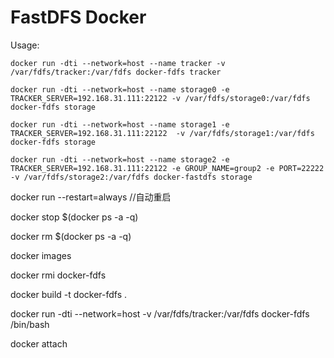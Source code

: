 # FastDFS Docker

Usage:
```
docker run -dti --network=host --name tracker -v /var/fdfs/tracker:/var/fdfs docker-fdfs tracker

docker run -dti --network=host --name storage0 -e TRACKER_SERVER=192.168.31.111:22122 -v /var/fdfs/storage0:/var/fdfs docker-fdfs storage

docker run -dti --network=host --name storage1 -e TRACKER_SERVER=192.168.31.111:22122  -v /var/fdfs/storage1:/var/fdfs docker-fdfs storage

docker run -dti --network=host --name storage2 -e TRACKER_SERVER=192.168.31.111:22122 -e GROUP_NAME=group2 -e PORT=22222 -v /var/fdfs/storage2:/var/fdfs docker-fastdfs storage
```


docker run --restart=always //自动重启

docker stop $(docker ps -a -q)

docker rm $(docker ps -a -q)

docker images

docker rmi docker-fdfs

docker build -t docker-fdfs .

docker run -dti --network=host  -v /var/fdfs/tracker:/var/fdfs docker-fdfs   /bin/bash

docker attach <ContainerID>
